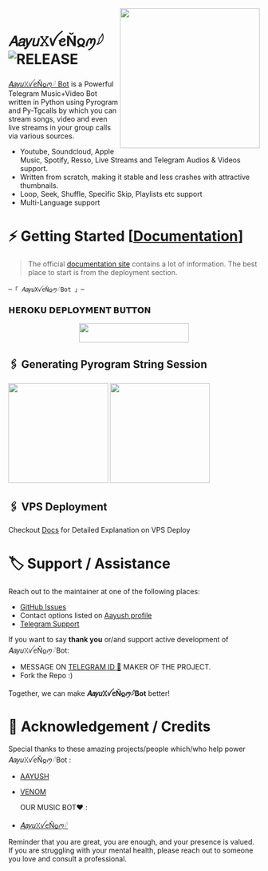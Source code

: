 <img src="https://telegra.ph/file/397ecf5aafdb4f1a8b79b.jpg" align="right" width="280" height="280"/>

# 𝐴𝑎𝑦𝑢𝚇ꪜꫀŇ𐍉ꪑ𓆪 <img src="https://img.shields.io/github/v/release/TeamYukki/YukkiMusicBot?color=black&logo=github&logoColor=black&style=social" alt="RELEASE">

[𝐴𝑎𝑦𝑢𝚇ꪜꫀŇ𐍉ꪑ𓆪 Bot](https://github.com/TeamYukki/YukkiMusicBot) is a Powerful Telegram Music+Video Bot written in Python using Pyrogram and Py-Tgcalls by which you can stream songs, video and even live streams in your group calls via various sources.

* Youtube, Soundcloud, Apple Music, Spotify, Resso, Live Streams and Telegram Audios & Videos support.
* Written from scratch, making it stable and less crashes with attractive thumbnails.
* Loop, Seek, Shuffle, Specific Skip, Playlists etc support
* Multi-Language support


# ⚡️ Getting Started [[Documentation](https://notreallyshikhar.gitbook.io/yukkimusicbot/)]

> The official [documentation site](https://notreallyshikhar.gitbook.io/yukkimusicbot/) contains a lot of information. The best place to start is from the deployment section.

    ─「 𝐴𝑎𝑦𝑢𝚇ꪜꫀŇ𐍉ꪑ𓆪Bot 」─

<h3> 𝗛𝗘𝗥𝗢𝗞𝗨 𝗗𝗘𝗣𝗟𝗢𝗬𝗠𝗘𝗡𝗧 𝗕𝗨𝗧𝗧𝗢𝗡 </h3>
</h3>

<p align="center"><a href="https://dashboard.heroku.com/new?template=https://github.com/golujha9936/strangerbot"> <img src="https://img.shields.io/badge/Deploy%20On%20Heroku-bringle?style=for-the-badge&logo=heroku" width="220" height="38.45"/></a></p>

<h2 align="center">

## 🖇 Generating Pyrogram String Session

<p>
<a href="https://replit.com/@NotReallyShikhar/Yukki-Music-String-Gen"><img src="https://img.shields.io/badge/Generate%20On%20Repl-blueviolet?style=for-the-badge&logo=appveyor" width="200""/></a>
<a href="https://t.me/YukkiStringBot"><img src="https://img.shields.io/badge/TG%20String%20Gen%20Bot-blueviolet?style=for-the-badge&logo=appveyor" width="200""/></a>
</p>

## 🖇 VPS Deployment

Checkout [Docs](https://notreallyshikhar.gitbook.io/yukkimusicbot/deployment/local-hosting-or-vps) for Detailed Explanation on VPS Deploy


# 🏷 Support / Assistance

Reach out to the maintainer at one of the following places:

- [GitHub Issues](https://t.me/Aayu_x_venom)
- Contact options listed on [Aayush profile](https://telegram.me/Aayush_X_D)
- [Telegram Support](https://t.me/aayu_X_venom_support)

If you want to say **thank you** or/and support active development of 𝐴𝑎𝑦𝑢𝚇ꪜꫀŇ𐍉ꪑ𓆪Bot:

- MESSAGE ON  [TELEGRAM ID 🤫](https://telegram.me/Aayush_X_D) MAKER OF THE PROJECT.
- Fork the Repo :)

Together, we can make **𝐴𝑎𝑦𝑢𝚇ꪜꫀŇ𐍉ꪑ𓆪Bot** better!
# 📑 Acknowledgement / Credits

Special thanks to these amazing projects/people which/who help power 𝐴𝑎𝑦𝑢𝚇ꪜꫀŇ𐍉ꪑ𓆪Bot :

- [AAYUSH](https://telegram.me/Aayush_X_D)
- [VENOM](https://telegram.me/Its_aryann)

   OUR MUSIC BOT❤️ :
- [𝐴𝑎𝑦𝑢𝚇ꪜꫀŇ𐍉ꪑ𓆪](https://telegram.me/Venom_X_musicc_bot)



Reminder that you are great, you are enough, and your presence is valued. If you are struggling with your mental health, please reach out to someone you love and consult a professional.
